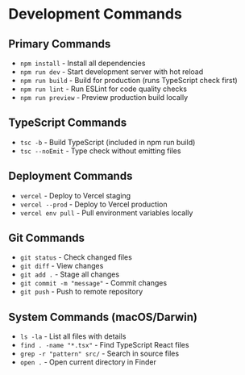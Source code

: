 # Development Commands

## Primary Commands
- `npm install` - Install all dependencies
- `npm run dev` - Start development server with hot reload
- `npm run build` - Build for production (runs TypeScript check first)
- `npm run lint` - Run ESLint for code quality checks
- `npm run preview` - Preview production build locally

## TypeScript Commands
- `tsc -b` - Build TypeScript (included in npm run build)
- `tsc --noEmit` - Type check without emitting files

## Deployment Commands
- `vercel` - Deploy to Vercel staging
- `vercel --prod` - Deploy to Vercel production
- `vercel env pull` - Pull environment variables locally

## Git Commands
- `git status` - Check changed files
- `git diff` - View changes
- `git add .` - Stage all changes
- `git commit -m "message"` - Commit changes
- `git push` - Push to remote repository

## System Commands (macOS/Darwin)
- `ls -la` - List all files with details
- `find . -name "*.tsx"` - Find TypeScript React files
- `grep -r "pattern" src/` - Search in source files
- `open .` - Open current directory in Finder